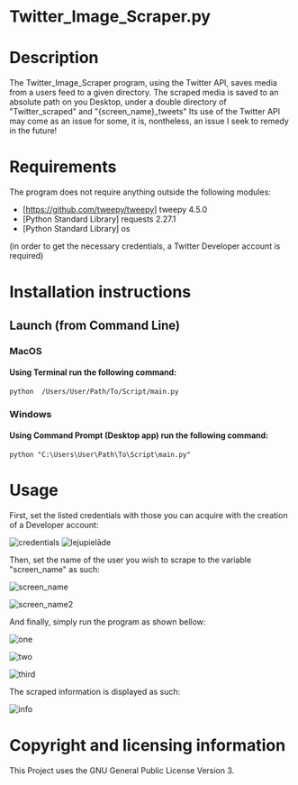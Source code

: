 # Twitter_Image_Scraper.py

# Description
The Twitter_Image_Scraper program, using the Twitter API, saves media from a users feed to a given directory.
The scraped media is saved to an absolute path on you Desktop, under a double directory of "Twitter_scraped" and "{screen_name}_tweets" 
Its use of the Twitter API may come as an issue for some, it is, nontheless, an issue I seek to remedy in the future!

# Requirements
The program does not require anything outside the following modules:
- [https://github.com/tweepy/tweepy] tweepy 4.5.0
- [Python Standard Library] requests 2.27.1
- [Python Standard Library] os

(in order to get the necessary credentials, a Twitter Developer account is required)

# Installation instructions

## Launch (from Command Line)

### MacOS
#### Using Terminal run the following command:
```
python  /Users/User/Path/To/Script/main.py
```
### Windows
#### Using Command Prompt (Desktop app) run the following command:
```
python "C:\Users\User\Path\To\Script\main.py"
```

# Usage
First, set the listed credentials with those you can acquire with the creation of a Developer account:

![credentials](https://user-images.githubusercontent.com/93286889/151712720-2c4bd827-5f45-4ec5-a618-94279b1e1cd6.PNG)
![lejupielāde](https://user-images.githubusercontent.com/93286889/151712657-174ff1e4-a356-444a-9ddf-789e1142d5c5.png)

Then, set the name of the user you wish to scrape to the variable "screen_name" as such:

![screen_name](https://user-images.githubusercontent.com/93286889/151712729-0f752700-bdb1-4654-9b4c-ad4135102ca3.PNG)

![screen_name2](https://user-images.githubusercontent.com/93286889/151712982-66917a45-8461-4ca4-a8e2-f5bf8a095311.PNG)

And finally, simply run the program as shown bellow:

![one](https://user-images.githubusercontent.com/93286889/152049133-ac0f18f8-a3b1-49e2-8c92-178282872ccb.JPG)

![two](https://user-images.githubusercontent.com/93286889/152049144-fc55d4f4-9525-40bc-9f93-dc6723bdc5cd.JPG)

![third](https://user-images.githubusercontent.com/93286889/152049163-bf117516-fc3b-4a81-8e6e-b9c8909eb7e7.JPG)

The scraped information is displayed as such:

![info](https://user-images.githubusercontent.com/93286889/152049412-06dcf856-4228-4728-b0ca-3807c5fd5c78.JPG)

# Copyright and licensing information

This Project uses the GNU General Public License Version 3. 

